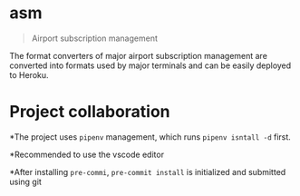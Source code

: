 # asm

> Airport subscription management

The format converters of major airport subscription management are
converted into formats used by major terminals and can be easily
deployed to Heroku.

# Project collaboration

*The project uses `pipenv` management, which runs `pipenv isntall -d`
first.

*Recommended to use the vscode editor

*After installing `pre-commi`, `pre-commit install` is initialized and
submitted using git
